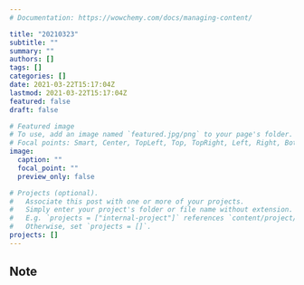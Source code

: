 ```yaml
---
# Documentation: https://wowchemy.com/docs/managing-content/

title: "20210323"
subtitle: ""
summary: ""
authors: []
tags: []
categories: []
date: 2021-03-22T15:17:04Z
lastmod: 2021-03-22T15:17:04Z
featured: false
draft: false

# Featured image
# To use, add an image named `featured.jpg/png` to your page's folder.
# Focal points: Smart, Center, TopLeft, Top, TopRight, Left, Right, BottomLeft, Bottom, BottomRight.
image:
  caption: ""
  focal_point: ""
  preview_only: false

# Projects (optional).
#   Associate this post with one or more of your projects.
#   Simply enter your project's folder or file name without extension.
#   E.g. `projects = ["internal-project"]` references `content/project/deep-learning/index.md`.
#   Otherwise, set `projects = []`.
projects: []
---
```


## Note

